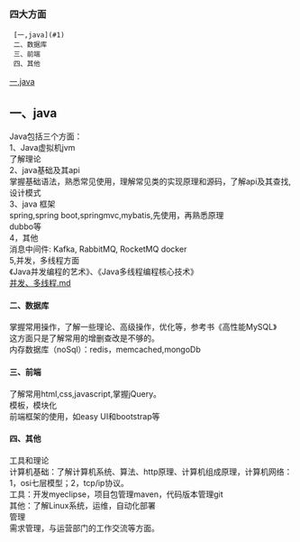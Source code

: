 ### 四大方面
	 [一,java](#1)
	 二、数据库
	 三、前端
	 四、其他

[一,java](#1)
####  <h2 id = "1">一、java </h2>
Java包括三个方面：   
1、Java虚拟机jvm  
     了解理论  
2、java基础及其api  
     掌握基础语法，熟悉常见使用，理解常见类的实现原理和源码，了解api及其查找, 设计模式  
3、java 框架  
     spring,spring boot,springmvc,mybatis,先使用，再熟悉原理  
     dubbo等  
4，其他  
    消息中间件:  Kafka, RabbitMQ, RocketMQ  docker  
5,并发，多线程方面  
  《Java并发编程的艺术》、《Java多线程编程核心技术》  
  [并发、多线程.md](https://github.com/hannibal2017/studyRecord/blob/master/java/%E5%B9%B6%E5%8F%91%E3%80%81%E5%A4%9A%E7%BA%BF%E7%A8%8B.md)
####  二、数据库
 掌握常用操作，了解一些理论、高级操作，优化等，参考书《高性能MySQL》  
这方面只是了解常用的增删查改是不够的。  
内存数据库（noSql）：redis，memcached,mongoDb  
####  三、前端
了解常用html,css,javascript,掌握jQuery。  
模板，模块化  
前端框架的使用，如easy UI和bootstrap等   
#### 四、其他
 工具和理论  
 计算机基础：了解计算机系统、算法、http原理、计算机组成原理，计算机网络： 1，osi七层模型；2，tcp/ip协议。  
 工具：开发myeclipse，项目包管理maven，代码版本管理git  
 其他：了解Linux系统，运维，自动化部署  
 管理  
 需求管理，与运营部门的工作交流等方面。  



